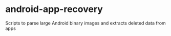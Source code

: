 # android-app-recovery
Scripts to parse large Android binary images and extracts deleted data from apps
